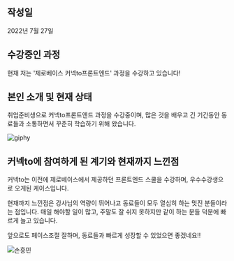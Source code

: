 ## 작성일
2022년 7월 27일

## 수강중인 과정
현재 저는 '제로베이스 커넥to프론트엔드' 과정을 수강하고 있습니다!

## 본인 소개 및 현재 상태
취업준비생으로 커넥to프론트엔드 과정을 수강중이며, 많은 것을 배우고 긴 기간동안 동료들과 소통하면서 꾸준히 학습하기 위해 왔습니다. 

![giphy](https://media.giphy.com/media/MqHkqekNL811K/giphy.gif)

## 커넥to에 참여하게 된 계기와 현재까지 느낀점

커넥to는 이전에 제로베이스에서 제공하던 프론트엔드 스쿨을 수강하며, 우수수강생으로 오게된 케이스입니다.

현재까지 느낀점은 강사님의 역량이 뛰어나고 동료들이 모두 열심히 하는 멋진 분들이라는 점입니다. 매일 해야할 일이 많고, 주말도 잘 쉬지 못하지만 같이 하는 분들 덕분에 빠르게 늘고 있습니다.

앞으로도 페이스조절 잘하며, 동료들과 빠르게 성장할 수 있었으면 좋겠네요!!

![손흥민](https://media.giphy.com/media/1rRQP4BkJx1ejQcGji/giphy.gif)
